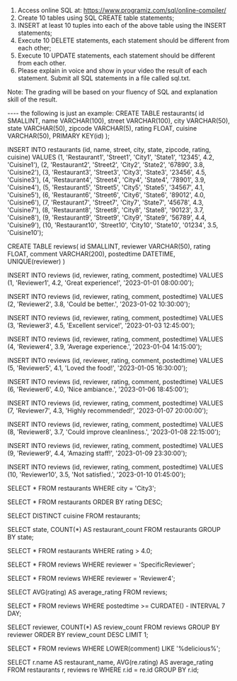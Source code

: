 1. Access online SQL at: https://www.programiz.com/sql/online-compiler/
2. Create 10 tables using SQL CREATE table statements; 
3. INSERT at least 10 tuples into each of the above table using the INSERT statements;
4. Execute 10 DELETE statements, each statement should be different from each other;
5. Execute 10 UPDATE statements, each statement should be different from each other.
6. Please explain in voice and show in your video the result of each statement. Submit all SQL statements in a file called sql.txt. 


Note: The grading will be based on your fluency of SQL and explanation skill of the result. 


---- the following is just an example: 
CREATE TABLE restaurants(
     id SMALLINT,
     name VARCHAR(100),
     street VARCHAR(100),
     city VARCHAR(50),
     state VARCHAR(50),
     zipcode VARCHAR(5),
     rating FLOAT,
     cuisine VARCHAR(50),
     PRIMARY KEY(id)
);


INSERT INTO restaurants (id, name, street, city, state, zipcode, rating, cuisine)
VALUES
  (1, 'Restaurant1', 'Street1', 'City1', 'State1', '12345', 4.2, 'Cuisine1'),
  (2, 'Restaurant2', 'Street2', 'City2', 'State2', '67890', 3.8, 'Cuisine2'),
  (3, 'Restaurant3', 'Street3', 'City3', 'State3', '23456', 4.5, 'Cuisine3'),
  (4, 'Restaurant4', 'Street4', 'City4', 'State4', '78901', 3.9, 'Cuisine4'),
  (5, 'Restaurant5', 'Street5', 'City5', 'State5', '34567', 4.1, 'Cuisine5'),
  (6, 'Restaurant6', 'Street6', 'City6', 'State6', '89012', 4.0, 'Cuisine6'),
  (7, 'Restaurant7', 'Street7', 'City7', 'State7', '45678', 4.3, 'Cuisine7'),
  (8, 'Restaurant8', 'Street8', 'City8', 'State8', '90123', 3.7, 'Cuisine8'),
  (9, 'Restaurant9', 'Street9', 'City9', 'State9', '56789', 4.4, 'Cuisine9'),
  (10, 'Restaurant10', 'Street10', 'City10', 'State10', '01234', 3.5, 'Cuisine10');

CREATE TABLE reviews(
    id SMALLINT,
    reviewer VARCHAR(50),
    rating FLOAT,
    comment VARCHAR(200),
    postedtime DATETIME,
    UNIQUE(reviewer)
)    

INSERT INTO reviews (id, reviewer, rating, comment, postedtime)
VALUES (1, 'Reviewer1', 4.2, 'Great experience!', '2023-01-01 08:00:00');

INSERT INTO reviews (id, reviewer, rating, comment, postedtime)
VALUES (2, 'Reviewer2', 3.8, 'Could be better.', '2023-01-02 10:30:00');

INSERT INTO reviews (id, reviewer, rating, comment, postedtime)
VALUES (3, 'Reviewer3', 4.5, 'Excellent service!', '2023-01-03 12:45:00');

INSERT INTO reviews (id, reviewer, rating, comment, postedtime)
VALUES (4, 'Reviewer4', 3.9, 'Average experience.', '2023-01-04 14:15:00');

INSERT INTO reviews (id, reviewer, rating, comment, postedtime)
VALUES (5, 'Reviewer5', 4.1, 'Loved the food!', '2023-01-05 16:30:00');

INSERT INTO reviews (id, reviewer, rating, comment, postedtime)
VALUES (6, 'Reviewer6', 4.0, 'Nice ambiance.', '2023-01-06 18:45:00');

INSERT INTO reviews (id, reviewer, rating, comment, postedtime)
VALUES (7, 'Reviewer7', 4.3, 'Highly recommended!', '2023-01-07 20:00:00');

INSERT INTO reviews (id, reviewer, rating, comment, postedtime)
VALUES (8, 'Reviewer8', 3.7, 'Could improve cleanliness.', '2023-01-08 22:15:00');

INSERT INTO reviews (id, reviewer, rating, comment, postedtime)
VALUES (9, 'Reviewer9', 4.4, 'Amazing staff!', '2023-01-09 23:30:00');

INSERT INTO reviews (id, reviewer, rating, comment, postedtime)
VALUES (10, 'Reviewer10', 3.5, 'Not satisfied.', '2023-01-10 01:45:00');


SELECT * FROM restaurants WHERE city = 'City3';

SELECT * FROM restaurants ORDER BY rating DESC;

SELECT DISTINCT cuisine FROM restaurants;

SELECT state, COUNT(*) AS restaurant_count FROM restaurants GROUP BY state;

SELECT * FROM restaurants WHERE rating > 4.0;

SELECT * FROM reviews WHERE reviewer = 'SpecificReviewer';


SELECT * FROM reviews WHERE reviewer = 'Reviewer4';

SELECT AVG(rating) AS average_rating FROM reviews;

SELECT * FROM reviews WHERE postedtime >= CURDATE() - INTERVAL 7 DAY;

SELECT reviewer, COUNT(*) AS review_count FROM reviews GROUP BY reviewer ORDER BY review_count DESC LIMIT 1;

SELECT * FROM reviews WHERE LOWER(comment) LIKE '%delicious%';


SELECT r.name AS restaurant_name, AVG(re.rating) AS average_rating
FROM restaurants r, reviews re
WHERE r.id = re.id
GROUP BY r.id;






  
